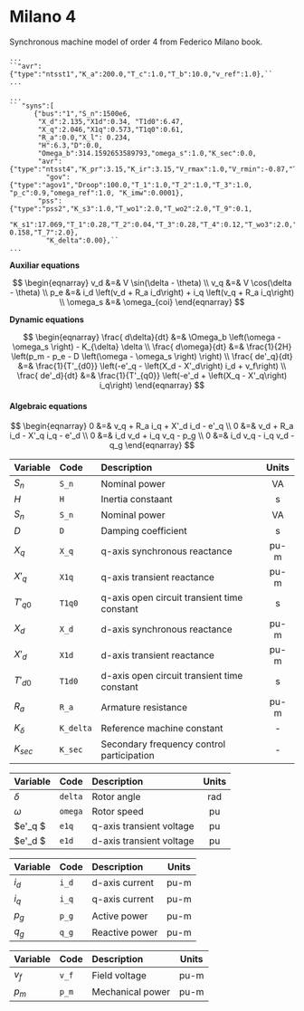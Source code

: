 # Milano 4

Synchronous machine model of order 4 from Federico Milano book.


```{code} 
...
``"avr":{"type":"ntsst1","K_a":200.0,"T_c":1.0,"T_b":10.0,"v_ref":1.0},``
...
```


```{code} 
...
`` "syns":[
      {"bus":"1","S_n":1500e6,
       "X_d":2.135,"X1d":0.34, "T1d0":6.47,    
       "X_q":2.046,"X1q":0.573,"T1q0":0.61,  
       "R_a":0.0,"X_l": 0.234, 
       "H":6.3,"D":0.0,
       "Omega_b":314.1592653589793,"omega_s":1.0,"K_sec":0.0,
       "avr":{"type":"ntsst4","K_pr":3.15,"K_ir":3.15,"V_rmax":1.0,"V_rmin":-0.87,"T_a":0.02,"K_pm":1.0,"K_im":0.0,"K_p":6.5,"v_ref":1.0}, 
         "gov":{"type":"agov1","Droop":100.0,"T_1":1.0,"T_2":1.0,"T_3":1.0, "p_c":0.9,"omega_ref":1.0, "K_imw":0.0001},
       "pss":{"type":"pss2","K_s3":1.0,"T_wo1":2.0,"T_wo2":2.0,"T_9":0.1,
              "K_s1":17.069,"T_1":0.28,"T_2":0.04,"T_3":0.28,"T_4":0.12,"T_wo3":2.0,"K_s2": 0.158,"T_7":2.0}, 
         "K_delta":0.00},``
...
```

 **Auxiliar equations**

$$
\begin{eqnarray}
    v_d &=& V \sin(\delta - \theta) \\
    v_q &=& V \cos(\delta - \theta) \\
    p_e &=& i_d \left(v_d + R_a i_d\right) + i_q \left(v_q + R_a i_q\right)  \\   
    \omega_s &=& \omega_{coi}
\end{eqnarray} 
$$

**Dynamic equations**

$$
\begin{eqnarray}
    \frac{ d\delta}{dt} &=& \Omega_b \left(\omega - \omega_s \right) - K_{\delta} \delta  \\
    \frac{ d\omega}{dt} &=& \frac{1}{2H} \left(p_m - p_e - D  \left(\omega - \omega_s \right) \right)  \\
    \frac{ de'_q}{dt} &=& \frac{1}{T'_{d0}} \left(-e'_q - \left(X_d - X'_d\right) i_d + v_f\right)  \\
    \frac{ de'_d}{dt} &=& \frac{1}{T'_{q0}} \left(-e'_d + \left(X_q - X'_q\right) i_q\right)
\end{eqnarray} 
$$


#### Algebraic equations
    

$$
\begin{eqnarray}
        0  &=& v_q + R_a i_q + X'_d i_d - e'_q \\
        0  &=& v_d + R_a i_d - X'_q i_q - e'_d \\
        0  &=& i_d v_d + i_q v_q - p_g  \\
        0  &=& i_d v_q - i_q v_d - q_g 
\end{eqnarray} 
$$

| Variable    | Code        | Description                                  |  Units  |
| :---------- | :---------- | :------------------------------------------- |:-------:|  
| $S_n$       | ``S_n``     | Nominal power                                | VA      |
| $H$         | ``H``       | Inertia constaant                            | s       |
| $S_n$       | ``S_n``     | Nominal power                                | VA      |
| $D$         | ``D``       | Damping coefficient                          | s       |
| $X_q$       | ``X_q``     | q-axis synchronous reactance                 | pu-m    |
| $X'_q$      | ``X1q``     | q-axis transient reactance                   | pu-m    |
| $T'_{q0}$   | ``T1q0``    | q-axis open circuit transient time constant  | s       |
| $X_d$       | ``X_d``     | d-axis synchronous reactance                 | pu-m    | 
| $X'_d$      | ``X1d``     | d-axis transient reactance                   | pu-m    |
| $T'_{d0}$   | ``T1d0``    | d-axis open circuit transient time constant  | s       |   
| $R_a$       | ``R_a``     | Armature resistance                          | pu-m    |    
| $K_{\delta}$| ``K_delta`` | Reference machine constant                   | -       | 
| $K_{sec}$   | ``K_sec``   | Secondary frequency control participation    | -       | 


| Variable    | Code        | Description                                  |  Units  |
| :---------- | :---------- | :------------------------------------------- |:-------:|        
| $\delta$    | ``delta``   | Rotor angle                                  | rad     |
| $\omega$    | ``omega``   | Rotor speed                                  | pu      |
| $e'_q  $    | ``e1q``     | q-axis transient voltage                     | pu      |
| $e'_d  $    | ``e1d``     | d-axis transient voltage                     | pu      |



| Variable    | Code        | Description                                  |  Units  |
| :---------- | :---------- | :------------------------------------------- |:-------:|  
| $i_d$       | ``i_d``     | d-axis current                               | pu-m    |
| $i_q$       | ``i_q``     | q-axis current                               | pu-m    |
| $p_g$       | ``p_g``     | Active power                                 | pu-m    |
| $q_g$       | ``q_g``     | Reactive power                               | pu-m    |
   

| Variable    | Code        | Description                                  |  Units  |
| :---------- | :---------- | :------------------------------------------- |:-------:| 
| $v_f$       |``v_f``      | Field voltage                                | pu-m    |
| $p_m$       |``p_m``      | Mechanical power                             | pu-m    |
        